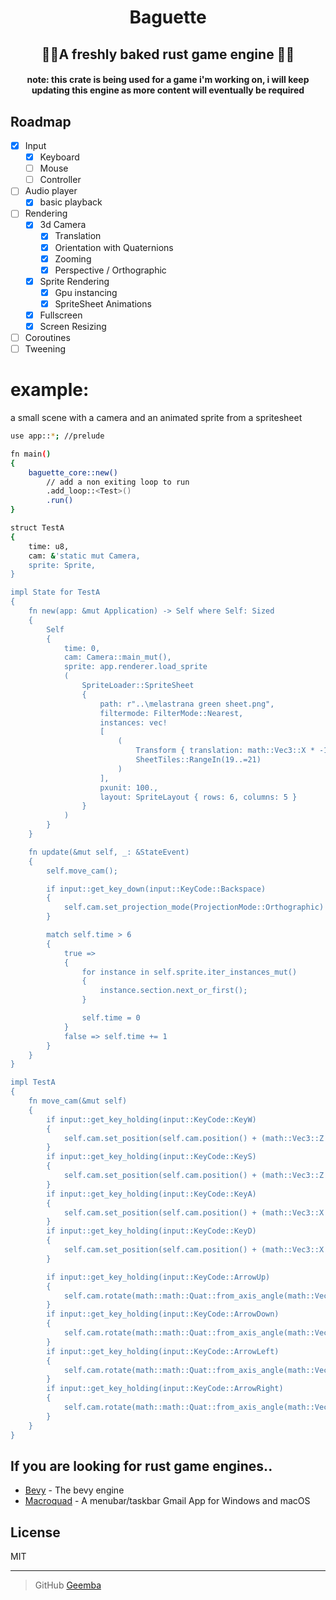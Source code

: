 <h1 align="center">
  Baguette
</h1>
<h2 align="center">🥖🥖A freshly baked rust game engine 🥖🥖</h2></>
  
<h4 align="center">note: this crate is being used for a game i'm working on, i will keep updating this engine as more content will eventually be required </h4>


## Roadmap

- [x] Input
    - [x] Keyboard
    - [ ] Mouse
    - [ ] Controller
- [ ] Audio player
    - [x] basic playback
- [ ] Rendering
    - [x] 3d Camera
       - [x] Translation
       - [x] Orientation with Quaternions
       - [x] Zooming
       - [x] Perspective / Orthographic

    - [x] Sprite Rendering
       - [x] Gpu instancing
       - [x] SpriteSheet Animations
    - [x] Fullscreen
    - [x] Screen Resizing

- [ ] Coroutines
- [ ] Tweening

# example:

a small scene with a camera and an animated sprite from a spritesheet

```bash
use app::*; //prelude

fn main()
{
    baguette_core::new()
        // add a non exiting loop to run
        .add_loop::<Test>()
        .run()
}

struct TestA
{
    time: u8,
    cam: &'static mut Camera,
    sprite: Sprite,
}

impl State for TestA
{
    fn new(app: &mut Application) -> Self where Self: Sized
    {
        Self
        {
            time: 0,
            cam: Camera::main_mut(),
            sprite: app.renderer.load_sprite
            (
                SpriteLoader::SpriteSheet
                {
                    path: r"..\melastrana green sheet.png",
                    filtermode: FilterMode::Nearest,
                    instances: vec!
                    [
                        (
                            Transform { translation: math::Vec3::X * -1., ..Default::default() },
                            SheetTiles::RangeIn(19..=21)
                        )
                    ],
                    pxunit: 100.,
                    layout: SpriteLayout { rows: 6, columns: 5 }
                }
            )
        }
    }

    fn update(&mut self, _: &StateEvent)
    {
        self.move_cam();

        if input::get_key_down(input::KeyCode::Backspace)
        {
            self.cam.set_projection_mode(ProjectionMode::Orthographic)
        }

        match self.time > 6
        {
            true =>
            {
                for instance in self.sprite.iter_instances_mut()
                {
                    instance.section.next_or_first();
                }

                self.time = 0
            }
            false => self.time += 1
        }
    }
}

impl TestA
{
    fn move_cam(&mut self)
    {
        if input::get_key_holding(input::KeyCode::KeyW)
        {
            self.cam.set_position(self.cam.position() + (math::Vec3::Z * -0.1))
        }
        if input::get_key_holding(input::KeyCode::KeyS)
        {
            self.cam.set_position(self.cam.position() + (math::Vec3::Z * 0.1))
        }
        if input::get_key_holding(input::KeyCode::KeyA)
        {
            self.cam.set_position(self.cam.position() + (math::Vec3::X * -0.1))
        }
        if input::get_key_holding(input::KeyCode::KeyD)
        {
            self.cam.set_position(self.cam.position() + (math::Vec3::X * 0.1))
        }

        if input::get_key_holding(input::KeyCode::ArrowUp)
        {
            self.cam.rotate(math::math::Quat::from_axis_angle(math::Vec3::X, 1f32.to_radians()))
        }
        if input::get_key_holding(input::KeyCode::ArrowDown)
        {
            self.cam.rotate(math::math::Quat::from_axis_angle(math::Vec3::X, -1f32.to_radians()))
        }
        if input::get_key_holding(input::KeyCode::ArrowLeft)
        {
            self.cam.rotate(math::math::Quat::from_axis_angle(math::Vec3::Y, 1f32.to_radians()))
        }
        if input::get_key_holding(input::KeyCode::ArrowRight)
        {
            self.cam.rotate(math::math::Quat::from_axis_angle(math::Vec3::Y, -1f32.to_radians()))
        }
    }
}
```

## If you are looking for rust game engines..

- [Bevy](https://github.com/bevyengine/bevy) - The bevy engine
- [Macroquad](https://github.com/not-fl3/macroquad) - A menubar/taskbar Gmail App for Windows and macOS

## License

MIT

---

> GitHub [Geemba](https://github.com/Geemba)

